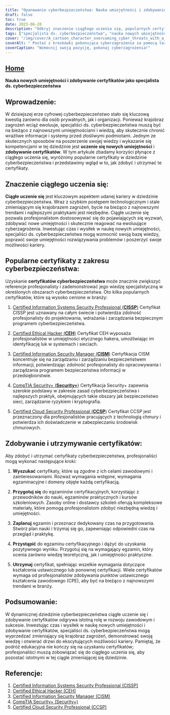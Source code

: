 ```yaml
---
title: "Opanowanie cyberbezpieczeństwa: Nauka umiejętności i zdobywanie certyfikatów dla osiągnięcia sukcesu"
draft: false
toc: true
date: 2023-06-28
description: "Odkryj znaczenie ciągłego uczenia się, popularnych certyfikatów cyberbezpieczeństwa oraz kroków do ich zdobycia i utrzymania w celu udanej kariery w cyberbezpieczeństwie."
tags: ["specjalista ds. cyberbezpieczeństwa", "nauka nowych umiejętności", "zdobywanie certyfikatów", "ciągłe uczenie się", "certyfikaty cyberbezpieczeństwa", "CISSP", "CEH", "CISM", "Security+", "CCSP", "Znaczenie ciągłego uczenia się", "Zalety zdobywania certyfikatów", "rozwój kariery w dziedzinie cyberbezpieczeństwa", "rozwój zawodowy", "Najnowsze trendy w cyberbezpieczeństwie", "postęp technologiczny w dziedzinie cyberbezpieczeństwa", "najlepsze praktyki w zakresie cyberbezpieczeństwa", "nabywanie umiejętności w zakresie cyberbezpieczeństwa", "Przygotowanie do egzaminów z cyberbezpieczeństwa", "utrzymywanie certyfikatów cyberbezpieczeństwa", "uznawane w branży certyfikaty cyberbezpieczeństwa", "możliwości kariery w cyberbezpieczeństwie", "Edukacja i szkolenia w zakresie cyberbezpieczeństwa", "podnoszenie kwalifikacji w zakresie cyberbezpieczeństwa", "rynek pracy cyberbezpieczeństwa", "krajobraz cyberzagrożeń", "ciągły rozwój zawodowy w zakresie cyberbezpieczeństwa", "certyfikaty bezpieczeństwa sieci", "certyfikaty bezpieczeństwa w chmurze", "certyfikaty etycznego hakowania", "certyfikaty zarządzania bezpieczeństwem informacji"]
cover: "/img/cover/A_cartoon_character_overcoming_cyber_threats_with_a_shield.png"
coverAlt: " Postać z kreskówki pokonująca cyberzagrożenia za pomocą tarczy i miecza."
coverCaption: "Wzmocnij swoją pozycję, pokonaj cyberzagrożenia!"
---
```


## [Home](/cyber-security-career-playbook-start/)

**Nauka nowych umiejętności i zdobywanie certyfikatów jako specjalista ds. cyberbezpieczeństwa**

## Wprowadzenie:

W dzisiejszej erze cyfrowej cyberbezpieczeństwo stało się kluczową kwestią zarówno dla osób prywatnych, jak i organizacji. Ponieważ krajobraz zagrożeń wciąż ewoluuje, specjaliści ds. cyberbezpieczeństwa muszą być na bieżąco z najnowszymi umiejętnościami i wiedzą, aby skutecznie chronić wrażliwe informacje i systemy przed złośliwymi podmiotami. Jednym ze skutecznych sposobów na poszerzenie swojej wiedzy i wykazanie się kompetencjami w tej dziedzinie jest **uczenie się nowych umiejętności** i **zdobywanie certyfikatów**. W tym artykule zbadamy korzyści płynące z ciągłego uczenia się, wyróżnimy popularne certyfikaty w dziedzinie cyberbezpieczeństwa i przedstawimy wgląd w to, jak zdobyć i utrzymać te certyfikaty.

## Znaczenie ciągłego uczenia się:

**Ciągłe uczenie się** jest kluczowym aspektem udanej kariery w dziedzinie cyberbezpieczeństwa. Wraz z szybkim postępem technologicznym i stale zmieniającym się krajobrazem zagrożeń, bycie na bieżąco z najnowszymi trendami i najlepszymi praktykami jest niezbędne. Ciągłe uczenie się pozwala profesjonalistom dostosowywać się do pojawiających się wyzwań, zdobywać nowe umiejętności i skutecznie reagować na ewoluujące cyberzagrożenia. Inwestując czas i wysiłek w naukę nowych umiejętności, specjaliści ds. cyberbezpieczeństwa mogą wzmocnić swoją bazę wiedzy, poprawić swoje umiejętności rozwiązywania problemów i poszerzyć swoje możliwości kariery.

## Popularne certyfikaty z zakresu cyberbezpieczeństwa:

Uzyskanie **certyfikatów cyberbezpieczeństwa** może znacznie zwiększyć referencje profesjonalisty i zademonstrować jego wiedzę specjalistyczną w określonych obszarach cyberbezpieczeństwa. Oto kilka popularnych certyfikatów, które są wysoko cenione w branży:

1. [Certified Information Systems Security Professional (**CISSP**)](https://www.isc2.org/Certifications/CISSP) Certyfikat CISSP jest uznawany na całym świecie i potwierdza zdolność profesjonalisty do projektowania, wdrażania i zarządzania bezpiecznym programem cyberbezpieczeństwa.

2. [Certified Ethical Hacker (**CEH**)](https://www.eccouncil.org/programs/certified-ethical-hacker-ceh/) Certyfikat CEH wyposaża profesjonalistów w umiejętności etycznego hakera, umożliwiając im identyfikację luk w systemach i sieciach.

3. [Certified Information Security Manager (**CISM**)](https://www.isaca.org/credentialing/cism) Certyfikacja CISM koncentruje się na zarządzaniu i zarządzaniu bezpieczeństwem informacji, potwierdzając zdolność profesjonalisty do opracowywania i zarządzania programem bezpieczeństwa informacji w przedsiębiorstwie.

4. [CompTIA Security+ (**Security+**)](https://www.comptia.org/certifications/security) Certyfikacja Security+ zapewnia szerokie podstawy w zakresie zasad cyberbezpieczeństwa i najlepszych praktyk, obejmujących takie obszary jak bezpieczeństwo sieci, zarządzanie ryzykiem i kryptografia.

5. [Certified Cloud Security Professional (**CCSP**)](https://www.isc2.org/Certifications/CCSP) Certyfikat CCSP jest przeznaczony dla profesjonalistów pracujących z technologią chmury i potwierdza ich doświadczenie w zabezpieczaniu środowisk chmurowych.

## Zdobywanie i utrzymywanie certyfikatów:

Aby zdobyć i utrzymać certyfikaty cyberbezpieczeństwa, profesjonaliści mogą wykonać następujące kroki:

1. **Wyszukać** certyfikaty, które są zgodne z ich celami zawodowymi i zainteresowaniami. Rozważ wymagania wstępne, wymagania egzaminacyjne i domeny objęte każdą certyfikacją.

2. **Przygotuj się** do egzaminów certyfikacyjnych, korzystając z przewodników do nauki, egzaminów praktycznych i kursów szkoleniowych. Zasoby online i dostawcy szkoleń oferują kompleksowe materiały, które pomogą profesjonalistom zdobyć niezbędną wiedzę i umiejętności.

3. **Zaplanuj** egzamin i przeznacz dedykowany czas na przygotowania. Stwórz plan nauki i trzymaj się go, zapewniając odpowiedni czas na przegląd i praktykę.

4. **Przystąpić** do egzaminu certyfikacyjnego i dążyć do uzyskania pozytywnego wyniku. Przygotuj się na wymagający egzamin, który ocenia zarówno wiedzę teoretyczną, jak i umiejętności praktyczne.

5. **Utrzymaj** certyfikat, spełniając wszelkie wymagania dotyczące kształcenia ustawicznego lub ponownej certyfikacji. Wiele certyfikatów wymaga od profesjonalistów zdobywania punktów ustawicznego kształcenia zawodowego (CPE), aby być na bieżąco z najnowszymi trendami w branży.

## Podsumowanie:

W dynamicznej dziedzinie cyberbezpieczeństwa ciągłe uczenie się i zdobywanie certyfikatów odgrywa istotną rolę w rozwoju zawodowym i sukcesie. Inwestując czas i wysiłek w naukę nowych umiejętności i zdobywanie certyfikatów, specjaliści ds. cyberbezpieczeństwa mogą wyprzedzać zmieniający się krajobraz zagrożeń, demonstrować swoją wiedzę i otwierać drzwi do ekscytujących możliwości kariery. Pamiętaj, że podróż edukacyjna nie kończy się na uzyskaniu certyfikatów; profesjonaliści muszą zobowiązać się do ciągłego uczenia się, aby pozostać istotnymi w tej ciągle zmieniającej się dziedzinie.

## Referencje:

1. [Certified Information Systems Security Professional (CISSP)](https://www.isc2.org/Certifications/CISSP)
2. [Certified Ethical Hacker (CEH)](https://www.eccouncil.org/programs/certified-ethical-hacker-ceh/)
3. [Certified Information Security Manager (CISM)](https://www.isaca.org/credentialing/cism)
4. [CompTIA Security+ (Security+)](https://www.comptia.org/certifications/security)
5. [Certified Cloud Security Professional (CCSP)](https://www.isc2.org/Certifications/CCSP)
